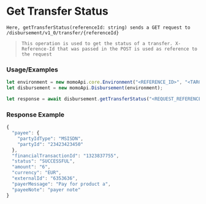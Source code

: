 # Get Transfer Status

`Here, getTransferStatus(referenceId: string) sends a GET request to /disbursement/v1_0/transfer/{referenceId}`

> `This operation is used to get the status of a transfer. X-Reference-Id that was passed in the POST is used as reference to the request`

### Usage/Examples

```ts
let environment = new momoApi.core.Environment("<REFERENCE_ID>", "<TARGET_ENVIRONMENT>", "<CALLBACK_URL>", "<OPTIONS>");
let disbursement = new momoApi.Disbursement(environment);

let response = await disbursement.getTransferStatus("<REQUEST_REFERENCE_ID>");
```

### Response Example

```ts
{
  "payee": {
    "partyIdType": "MSISDN",
    "partyId": "23423423450"
  },
  "financialTransactionId": "1323837755",
  "status": "SUCCESSFUL",
  "amount": "6",
  "currency": "EUR",
  "externalId": "6353636",
  "payerMessage": "Pay for product a",
  "payeeNote": "payer note"
}
```